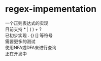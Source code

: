 # regex-impementation

一个正则表达式的实现  
目前支持 *  |  ( ) + ?  
已初步实现 . {} [] 等符号  
需要更多的测试  
使用NFA或DFA来进行查询  
正在开发中  